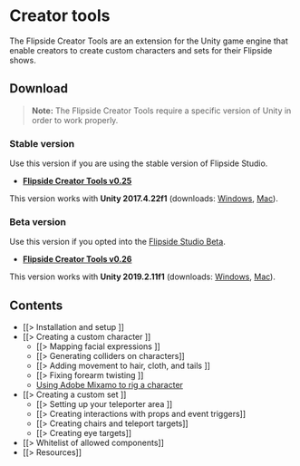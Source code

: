 # Creator tools

The Flipside Creator Tools are an extension for the Unity game engine that enable creators to create custom characters and sets for their Flipside shows.

## Download

> **Note:** The Flipside Creator Tools require a specific version of Unity in order to work properly.

### Stable version

Use this version if you are using the stable version of Flipside Studio.

* **[Flipside Creator Tools v0.25](/files/downloads/FlipsideCreatorTools-v0.25.unitypackage)**

This version works with **Unity 2017.4.22f1** (downloads: [Windows](https://unity3d.com/get-unity/download?thank-you=update&download_nid=61174&os=Win), [Mac](https://unity3d.com/get-unity/download?thank-you=update&download_nid=61174&os=Mac)).

### Beta version

Use this version if you opted into the [Flipside Studio Beta](https://www.flipsidexr.com/beta-signup).

* **[Flipside Creator Tools v0.26](/files/downloads/FlipsideCreatorTools-v0.26.unitypackage)**

This version works with **Unity 2019.2.11f1** (downloads: [Windows](https://unity3d.com/get-unity/download?thank-you=update&download_nid=63169&os=Win), [Mac](https://unity3d.com/get-unity/download?thank-you=update&download_nid=63169&os=Mac)).

## Contents

* [[> Installation and setup ]]
* [[> Creating a custom character ]]
  * [[> Mapping facial expressions ]]
  * [[> Generating colliders on characters]]
  * [[> Adding movement to hair, cloth, and tails ]]
  * [[> Fixing forearm twisting ]]
  * [Using Adobe Mixamo to rig a character](/blog/post/30/using-adobe-mixamo-rig-custom-character-flipside)
* [[> Creating a custom set ]]
  * [[> Setting up your teleporter area ]]
  * [[> Creating interactions with props and event triggers]]
  * [[> Creating chairs and teleport targets]]
  * [[> Creating eye targets]]
* [[> Whitelist of allowed components]]
* [[> Resources]]
